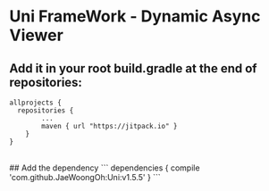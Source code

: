 # Uni FrameWork - Dynamic Async Viewer

## Add it in your root build.gradle at the end of repositories:
```
allprojects {
  repositories {
		...
		maven { url "https://jitpack.io" }
	}
}
```
<br>  
## Add the dependency
```
dependencies {
  compile 'com.github.JaeWoongOh:Uni:v1.5.5'
}
```


